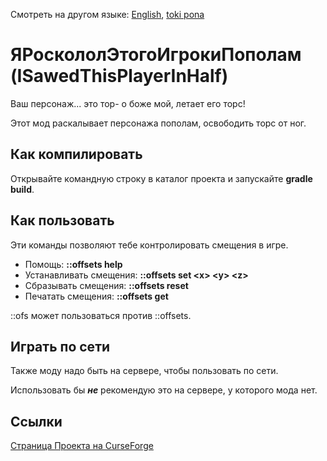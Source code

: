 Смотреть на другом языке: [English](../master/README.md), [toki pona](../master/README.tok.md)


# ЯРоскололЭтогоИгрокиПополам (ISawedThisPlayerInHalf)
Ваш персонаж... это тор- о боже мой, летает его торс!

Этот мод раскалывает персонажа пополам, освободить торс от ног.


## Как компилировать
Открывайте командную строку в каталог проекта и запускайте **gradle build**.

  
## Как пользовать
Эти команды позволяют тебе контролировать смещения в игре.

* Помощь: **::offsets help**
* Устанавливать смещения: **::offsets set \<x> \<y> \<z>**
* Сбразывать смещения: **::offsets reset**
* Печатать смещения: **::offsets get**

::ofs может пользоваться против ::offsets.


## Играть по сети
Также моду надо быть на сервере, чтобы пользовать по сети.

Использовать бы **_не_** рекомендую это на сервере, у которого мода нет.


## Ссылки
[Страница Проекта на CurseForge](https://www.curseforge.com/minecraft/mc-mods/i-sawed-this-player-in-half "Страница Проекта Я Росколол Этого Игроки Пополам! на CurseForge")
